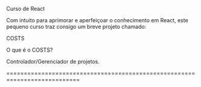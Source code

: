 Curso de React 

Com intuito para aprimorar e aperfeiçoar o conhecimento em React, este pequeno curso traz consigo um breve projeto chamado: 

COSTS

O que é o COSTS?

Controlador/Gerenciador de projetos.

===========================================================================
